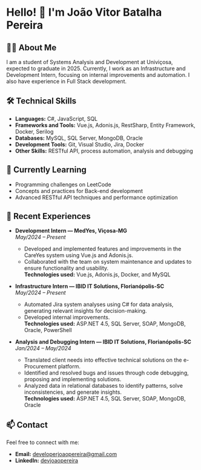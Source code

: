 # Hello! 👋 I'm João Vitor Batalha Pereira

## 👨‍💻 About Me
I am a student of Systems Analysis and Development at Univiçosa, expected to graduate in 2025. Currently, I work as an Infrastructure and Development Intern, focusing on internal improvements and automation. I also have experience in Full Stack development.

## 🛠️ Technical Skills
- **Languages:** C#, JavaScript, SQL
- **Frameworks and Tools:** Vue.js, Adonis.js, RestSharp, Entity Framework, Docker, Serilog
- **Databases:** MySQL, SQL Server, MongoDB, Oracle
- **Development Tools:** Git, Visual Studio, Jira, Docker
- **Other Skills:** RESTful API, process automation, analysis and debugging

## 🌱 Currently Learning
- Programming challenges on LeetCode
- Concepts and practices for Back-end development
- Advanced RESTful API techniques and performance optimization

## 💼 Recent Experiences
- **Development Intern — MedYes, Viçosa-MG**  
  *May/2024 – Present*  
  - Developed and implemented features and improvements in the CareYes system using Vue.js and Adonis.js.
  - Collaborated with the team on system maintenance and updates to ensure functionality and usability.  
  **Technologies used:** Vue.js, Adonis.js, Docker, and MySQL

- **Infrastructure Intern — IBID IT Solutions, Florianópolis-SC**  
  *May/2024 – Present*  
  - Automated Jira system analyses using C# for data analysis, generating relevant insights for decision-making.
  - Developed internal improvements.  
  **Technologies used:** ASP.NET 4.5, SQL Server, SOAP, MongoDB, Oracle, PowerShell

- **Analysis and Debugging Intern — IBID IT Solutions, Florianópolis-SC**  
  *Jan/2024 – May/2024*  
  - Translated client needs into effective technical solutions on the e-Procurement platform.
  - Identified and resolved bugs and issues through code debugging, proposing and implementing solutions.
  - Analyzed data in relational databases to identify patterns, solve inconsistencies, and generate insights.  
  **Technologies used:** ASP.NET 4.5, SQL Server, SOAP, MongoDB, Oracle

## 📫 Contact
Feel free to connect with me:

- **Email:** [developerjoaopereira@gmail.com](mailto:developerjoaopereira@gmail.com)
- **LinkedIn:** [devjoaopereira](https://www.linkedin.com/in/devjoaopereira/)
